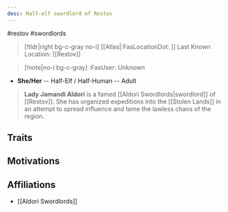 ```yaml
---
desc: Half-elf swordlord of Restov
---
```

#restov #swordlords 
>[!tldr|right bg-c-gray no-i] [[Atlas|:FasLocationDot: ]] Last Known Location: [[Restov]]

>[!note|no-i bg-c-gray] :FasUser: Unknown

- **She/Her** -- Half-Elf / Half-Human -- Adult

>**Lady Jamandi Aldori** is a famed [[Aldori Swordlords|swordlord]] of [[Restov]]. She has organized expeditions into the [[Stolen Lands]] in an attempt to spread influence and tame the lawless chaos of the region.

## Traits


## Motivations


## Affiliations
- [[Aldori Swordlords]]